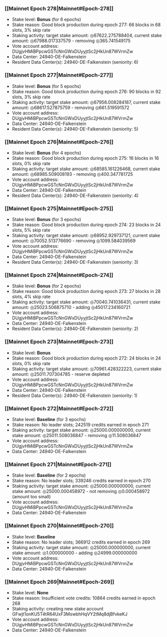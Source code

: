 ### [[Mainnet Epoch 278|Mainnet#Epoch-278]]
* Stake level: **Bonus** (for 6 epochs)
* Stake reason: Good block production during epoch 277: 66 blocks in 68 slots, 3% skip rate
* Staking activity: target stake amount: ◎67622.275788404, current stake amount: ◎67988.017337579 - removing ◎365.741549175
* Vote account address: DUgjvHMiBPpcwGSTcNnGWxDUyyjtSc2jHkUn87WVrmZw
* Data Center: 24940-DE-Falkenstein
* Resident Data Center(s): 24940-DE-Falkenstein (seniority: 6)
### [[Mainnet Epoch 277|Mainnet#Epoch-277]]
* Stake level: **Bonus** (for 5 epochs)
* Stake reason: Good block production during epoch 276: 90 blocks in 92 slots, 3% skip rate
* Staking activity: target stake amount: ◎67956.008284187, current stake amount: ◎68617.527875759 - removing ◎661.519591572
* Vote account address: DUgjvHMiBPpcwGSTcNnGWxDUyyjtSc2jHkUn87WVrmZw
* Data Center: 24940-DE-Falkenstein
* Resident Data Center(s): 24940-DE-Falkenstein (seniority: 5)
### [[Mainnet Epoch 276|Mainnet#Epoch-276]]
* Stake level: **Bonus** (for 4 epochs)
* Stake reason: Good block production during epoch 275: 16 blocks in 16 slots, 0% skip rate
* Staking activity: target stake amount: ◎68585.161226468, current stake amount: ◎68985.509008193 - removing ◎400.347781725
* Vote account address: DUgjvHMiBPpcwGSTcNnGWxDUyyjtSc2jHkUn87WVrmZw
* Data Center: 24940-DE-Falkenstein
* Resident Data Center(s): 24940-DE-Falkenstein (seniority: 4)
### [[Mainnet Epoch 275|Mainnet#Epoch-275]]
* Stake level: **Bonus** (for 3 epochs)
* Stake reason: Good block production during epoch 274: 23 blocks in 24 slots, 5% skip rate
* Staking activity: target stake amount: ◎68952.929737121, current stake amount: ◎70052.513776690 - removing ◎1099.584039569
* Vote account address: DUgjvHMiBPpcwGSTcNnGWxDUyyjtSc2jHkUn87WVrmZw
* Data Center: 24940-DE-Falkenstein
* Resident Data Center(s): 24940-DE-Falkenstein (seniority: 3)
### [[Mainnet Epoch 274|Mainnet#Epoch-274]]
* Stake level: **Bonus** (for 2 epochs)
* Stake reason: Good block production during epoch 273: 27 blocks in 28 slots, 4% skip rate
* Staking activity: target stake amount: ◎70040.741036431, current stake amount: ◎25023.506875710 - adding ◎45017.234160721
* Vote account address: DUgjvHMiBPpcwGSTcNnGWxDUyyjtSc2jHkUn87WVrmZw
* Data Center: 24940-DE-Falkenstein
* Resident Data Center(s): 24940-DE-Falkenstein (seniority: 2)
### [[Mainnet Epoch 273|Mainnet#Epoch-273]]
* Stake level: **Bonus**
* Stake reason: Good block production during epoch 272: 24 blocks in 24 slots, 0% skip rate
* Staking activity: target stake amount: ◎70961.428322223, current stake amount: ◎25011.707304785 - reserve depleted
* Vote account address: DUgjvHMiBPpcwGSTcNnGWxDUyyjtSc2jHkUn87WVrmZw
* Data Center: 24940-DE-Falkenstein
* Resident Data Center(s): 24940-DE-Falkenstein (seniority: 1)
### [[Mainnet Epoch 272|Mainnet#Epoch-272]]
* Stake level: **Baseline** (for 3 epochs)
* Stake reason: No leader slots; 242519 credits earned in epoch 271
* Staking activity: target stake amount: ◎25000.000000000, current stake amount: ◎25011.508036847 - removing ◎11.508036847
* Vote account address: DUgjvHMiBPpcwGSTcNnGWxDUyyjtSc2jHkUn87WVrmZw
* Data Center: 24940-DE-Falkenstein
### [[Mainnet Epoch 271|Mainnet#Epoch-271]]
* Stake level: **Baseline** (for 2 epochs)
* Stake reason: No leader slots; 339246 credits earned in epoch 270
* Staking activity: target stake amount: ◎25000.000000000, current stake amount: ◎25000.000458972 - not removing ◎0.000458972 (amount too small)
* Vote account address: DUgjvHMiBPpcwGSTcNnGWxDUyyjtSc2jHkUn87WVrmZw
* Data Center: 24940-DE-Falkenstein
### [[Mainnet Epoch 270|Mainnet#Epoch-270]]
* Stake level: **Baseline**
* Stake reason: No leader slots; 366912 credits earned in epoch 269
* Staking activity: target stake amount: ◎25000.000000000, current stake amount: ◎1.000000000 - adding ◎24999.000000000
* Vote account address: DUgjvHMiBPpcwGSTcNnGWxDUyyjtSc2jHkUn87WVrmZw
* Data Center: 24940-DE-Falkenstein
### [[Mainnet Epoch 269|Mainnet#Epoch-269]]
* Stake level: **None**
* Stake reason: Insufficient vote credits: 10864 credits earned in epoch 268
* Staking activity: creating new stake account GFwjt1onKU5T4tR64UxF3MswbhHqVY2tMq8djBfvkeKJ
* Vote account address: DUgjvHMiBPpcwGSTcNnGWxDUyyjtSc2jHkUn87WVrmZw
* Data Center: 24940-DE-Falkenstein